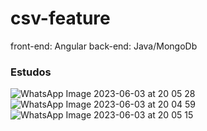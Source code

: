 # csv-feature

front-end: Angular
back-end: Java/MongoDb

### Estudos

![WhatsApp Image 2023-06-03 at 20 05 28](https://github.com/CarolinaCedro/csv-feature/assets/75391803/a5aff5ea-3148-442f-b79a-f7ce9c950713)
![WhatsApp Image 2023-06-03 at 20 04 59](https://github.com/CarolinaCedro/csv-feature/assets/75391803/c5c6e0ef-680f-41ff-8c72-1f3fc69d438e)
![WhatsApp Image 2023-06-03 at 20 05 15](https://github.com/CarolinaCedro/csv-feature/assets/75391803/506d78d8-7a08-4d70-9cbd-56f08acfeb36)
